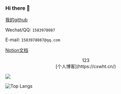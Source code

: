 ### Hi there 👋

[我的github](https://github.com/okbug)



Wechat/QQ: `1583978087`



E-mail: `1583978087@qq.com`



[Notion文档](https://okbug.notion.site/Hello-World-8cc21d5608fe41989d7d16aa07ffb66b)


<center>123</center>
<center> [个人博客](https://cxwht.cn/) </center>



![](https://github-readme-stats.vercel.app/api?username=okbug&show_icons=true)

<!-- ![](https://github-profile-trophy.vercel.app/?username=okbug&theme=flat&column=6) -->

![Top Langs](https://github-readme-stats.vercel.app/api/top-langs/?username=okbug)

